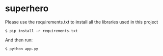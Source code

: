 # superhero

Please use the requirements.txt to install all the libraries used in this project

```
$ pip install -r requirements.txt
```

And then run:
```
$ python app.py
```